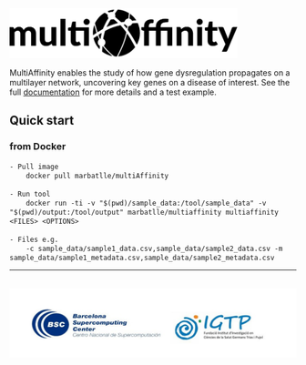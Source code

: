 <br>

<img src="docs/img/multiAffinty-logo.png" alt="drawing" width="400"/>

<br>

MultiAffinity enables the study of how gene dysregulation propagates on a multilayer network, uncovering key genes on a disease of interest. See the full [documentation](https://bsc-life.github.io/multiAffinity/) for more details and a test example.

## Quick start 

### from Docker

    - Pull image
        docker pull marbatlle/multiAffinity
        
    - Run tool
        docker run -ti -v "$(pwd)/sample_data:/tool/sample_data" -v "$(pwd)/output:/tool/output" marbatlle/multiaffinity multiaffinity <FILES> <OPTIONS>
        
    - Files e.g.
        -c sample_data/sample1_data.csv,sample_data/sample2_data.csv -m sample_data/sample1_metadata.csv,sample_data/sample2_metadata.csv
        
-------------------------------------------------------------------------

<br>

<img src="docs/img/logos-project.jpg" alt="drawing" width="800"/>

